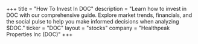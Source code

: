+++
title = "How To Invest In DOC"
description = "Learn how to invest in DOC with our comprehensive guide. Explore market trends, financials, and the social pulse to help you make informed decisions when analyzing $DOC."
ticker = "DOC"
layout = "stocks"
company = "Healthpeak Properties Inc (DOC)"
+++

